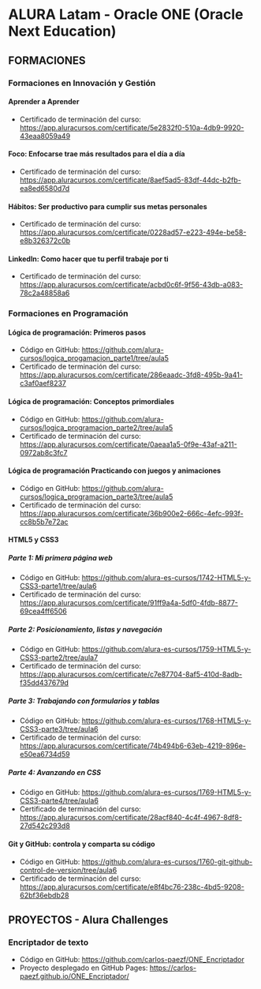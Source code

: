 # ALURA Latam - Oracle ONE (Oracle Next Education)

## FORMACIONES

### Formaciones en Innovación y Gestión

#### Aprender a Aprender

- Certificado de terminación del curso: <https://app.aluracursos.com/certificate/5e2832f0-510a-4db9-9920-43eaa8059a49>

#### Foco: Enfocarse trae más resultados para el día a día

- Certificado de terminación del curso: <https://app.aluracursos.com/certificate/8aef5ad5-83df-44dc-b2fb-ea8ed6580d7d>

#### Hábitos: Ser productivo para cumplir sus metas personales

- Certificado de terminación del curso: <https://app.aluracursos.com/certificate/0228ad57-e223-494e-be58-e8b326372c0b>

#### LinkedIn: Como hacer que tu perfil trabaje por ti

- Certificado de terminación del curso: <https://app.aluracursos.com/certificate/acbd0c6f-9f56-43db-a083-78c2a48858a6>

### Formaciones en Programación

#### Lógica de programación: Primeros pasos

- Código en GitHub: <https://github.com/alura-cursos/logica_progamacion_parte1/tree/aula5>
- Certificado de terminación del curso: <https://app.aluracursos.com/certificate/286eaadc-3fd8-495b-9a41-c3af0aef8237>

#### Lógica de programación: Conceptos primordiales

- Código en GitHub: <https://github.com/alura-cursos/logica_programacion_parte2/tree/aula5>
- Certificado de terminación del curso: <https://app.aluracursos.com/certificate/0aeaa1a5-0f9e-43af-a211-0972ab8c3fc7>

#### Lógica de programación Practicando con juegos y animaciones

- Código en GitHub: <https://github.com/alura-cursos/logica_programacion_parte3/tree/aula5>
- Certificado de terminación del curso: <https://app.aluracursos.com/certificate/36b900e2-666c-4efc-993f-cc8b5b7e72ac>

#### HTML5 y CSS3

##### Parte 1: Mi primera página web

- Código en GitHub: <https://github.com/alura-es-cursos/1742-HTML5-y-CSS3-parte1/tree/aula6>
- Certificado de terminación del curso: <https://app.aluracursos.com/certificate/91ff9a4a-5df0-4fdb-8877-69cea4ff6506>

##### Parte 2: Posicionamiento, listas y navegación

- Código en GitHub: <https://github.com/alura-es-cursos/1759-HTML5-y-CSS3-parte2/tree/aula7>
- Certificado de terminación del curso: <https://app.aluracursos.com/certificate/c7e87704-8af5-410d-8adb-f35dd437679d>

##### Parte 3: Trabajando con formularios y tablas

- Código en GitHub: <https://github.com/alura-es-cursos/1768-HTML5-y-CSS3-parte3/tree/aula6>
- Certificado de terminación del curso: <https://app.aluracursos.com/certificate/74b494b6-63eb-4219-896e-e50ea6734d59>

##### Parte 4: Avanzando en CSS

- Código en GitHub: <https://github.com/alura-es-cursos/1769-HTML5-y-CSS3-parte4/tree/aula6>
- Certificado de terminación del curso: <https://app.aluracursos.com/certificate/28acf840-4c4f-4967-8df8-27d542c293d8>

#### Git y GitHub: controla y comparta su código

- Código en GitHub: <https://github.com/alura-es-cursos/1760-git-github-control-de-version/tree/aula6>
- Certificado de terminación del curso: <https://app.aluracursos.com/certificate/e8f4bc76-238c-4bd5-9208-62bf36ebdb28>

## PROYECTOS - Alura Challenges

### Encriptador de texto

- Código en GitHub: <https://github.com/carlos-paezf/ONE_Encriptador>
- Proyecto desplegado en GitHub Pages: <https://carlos-paezf.github.io/ONE_Encriptador/>
